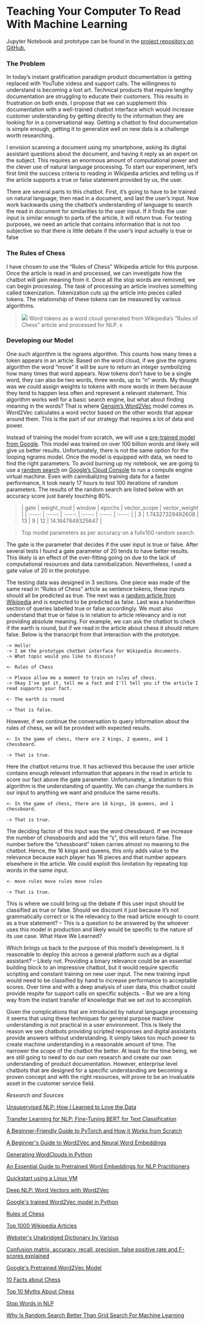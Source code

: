 

# Teaching Your Computer To Read With Machine Learning

Jupyter Notebook and prototype can be found in the [project repository on GitHub.](https://github.com/KalenWillits/CapstoneThree)

### The Problem

In today’s instant gratification paradigm product documentation is getting replaced with YouTube videos and support calls. The willingness to understand is becoming a lost art. Technical products that require lengthy documentation are struggling to educate their customers. This results in frustration on both ends. I propose that we can supplement this documentation with a well-trained chatbot interface which would increase customer understanding by getting directly to the information they are looking for in a conversational way. Getting a chatbot to find documentation is simple enough, getting it to generalize well on new data is a challenge worth researching.

I envision scanning a document using my smartphone, asking its digital assistant questions about the document, and having it reply as an expert on the subject. This requires an enormous amount of computational power and the clever use of natural language processing. To start our experiment, let’s first limit the success criteria to reading in Wikipedia articles and telling us if the article supports a true or false statement provided by us, the user.

There are several parts to this chatbot. First, it’s going to have to be trained on natural language, then read in a document, and last the user’s input. Now work backwards using the chatbot’s understanding of language to search the read in document for similarities to the user input. If it finds the user input is similar enough to parts of the article, it will return true. For testing purposes, we need an article that contains information that is not too subjective so that there is little debate if the user’s input actually is true or false

### The Rules of Chess

I have chosen to use the “Rules of Chess” Wikipedia article for this purpose. Once the article is read in and processed, we can investigate how the chatbot will gain meaning from it. Once all the stop words are removed, we can begin processing. The task of processing an article involves something called tokenization. Tokenization cuts up the article into pieces called tokens. The relationship of these tokens can be measured by various algorithms.

>![](/figures/chatbot/wordcloud.png)
Word tokens as a word cloud generated from Wikipedia’s “Rules of Chess” article and processed for NLP.
s
### Developing our Model

One such algorithm is the ngrams algorithm. This counts how many times a token appears in an article. Based on the word cloud, if we give the ngrams algorithm the word “move” it will be sure to return an integer symbolizing how many times that word appears. Now tokens don’t have to be a single word, they can also be two words, three words, up to “n” words. My thought was we could assign weights to tokens with more words in them because they tend to happen less often and represent a relevant statement. This algorithm works well for a basic search engine, but what about finding meaning in the words? That is where [Gensim’s Word2Vec](https://radimrehurek.com/gensim/models/word2vec.html) model comes in. Word2Vec calculates a word vector based on the other words that appear around them. This is the part of our strategy that requires a lot of data and power.

Instead of training the model from scratch, we will use a [pre-trained model from Google](https://mccormickml.com/2016/04/12/googles-pretrained-word2vec-model-in-python/). This model was trained on over 100 billion words and likely will give us better results. Unfortunately, there is not the same option for the looping ngrams model. Once the model is equipped with data, we need to find the right parameters. To avoid burning up my notebook, we are going to use a [random search](https://analyticsindiamag.com/why-is-random-search-better-than-grid-search-for-machine-learning/) on [Google’s Cloud Console](https://console.cloud.google.com/) to run a compute engine virtual machine. Even with cannibalizing training data for a faster performance, it took nearly 17 hours to test 100 iterations of random parameters. The results of the random search are listed below with an accuracy score just barely touching 80%.


>| gate	| weight_mod |	window |	epochs	| vector_scope	| vector_weight |
| :----: | :----: | :----: | :----: | :----: | :----: |
| 3 |	1.74327329492608	| 13 | 9 | 12 |	14.1647849325647 |

> Top model parameters as per accuracy on a fullx100 random search.

The gate is the parameter that decides if the user input is true or false. After several tests I found a gate parameter of 20 tends to have better results. This likely is an effect of the over-fitting going on due to the lack of computational resources and data cannibalization. Nevertheless, I used a gate value of 20 in the prototype.

The testing data was designed in 3 sections. One piece was made of the same read in “Rules of Chess” article as sentence tokens, these inputs should all be predicted as true. The next was a [random article from Wikipedia](https://en.wikipedia.org/wiki/Special:Random) and is expected to be predicted as false. Last was a handwritten section of queries labelled true or false accordingly. We must also understand that true or false is in relation to article relevancy and is not providing absolute meaning. For example, we can ask the chatbot to check if the earth is round, but if we read in the article about chess it should return false. Below is the transcript from that interaction with the prototype.

```
-> Hello!
-> I am the prototype chatbot interface for Wikipedia documents.
-> What topic would you like to discuss?

<- Rules of Chess

-> Please allow me a moment to train on rules of chess.
-> Okay I've got it, tell me a fact and I'll tell you if the article I read supports your fact.

<- The earth is round

-> That is false.
```

However, if we continue the conversation to query information about the rules of chess, we will be provided with expected results.

```
<- In the game of chess, there are 2 kings, 2 queens, and 1 chessboard.

-> That is true.
```

Here the chatbot returns true. It has achieved this because the user article contains enough relevant information that appears in the read in article to score our fact above the gate parameter. Unfortunately, a limitation to this algorithm is the understanding of quantity. We can change the numbers in our input to anything we want and produce the same results.

```
<- In the game of chess, there are 16 kings, 16 queens, and 1 chessboard.

-> That is true.
```

The deciding factor of this input was the word chessboard. If we increase the number of chessboards and add the “s”, this will return false. The number before the “chessboard” token carries almost no meaning to the chatbot. Hence, the 16 kings and queens, this only adds value to the relevance because each player has 16 pieces and that number appears elsewhere in the article. We could exploit this limitation by repeating top words in the same input.

```
<- move rules move rules move rules

-> That is true.
```

This is where we could bring up the debate if this user input should be classified as true or false. Should we discount it just because it’s not grammatically correct or is the relevancy to the read article enough to count as a true statement? – This is a question to be answered by the whoever uses this model in production and likely would be specific to the nature of its use case.
What Have We Learned?

Which brings us back to the purpose of this model’s development. Is it reasonable to deploy this across a general platform such as a digital assistant? – Likely not. Providing a binary relevance could be an essential building block to an impressive chatbot, but it would require specific scripting and constant training on new user input. The new training input would need to be classified by hand to increase performance to acceptable scores. Over time and with a deep analysis of user data, this chatbot could provide respite for support calls on specific subjects. – But we are a long way from the instant transfer of knowledge that we set out to accomplish.

Given the complications that are introduced by natural language processing it seems that using these techniques for general purpose machine understanding is not practical in a user environment. This is likely the reason we see chatbots providing scripted responses and digital assistants provide answers without understanding. It simply takes too much power to create machine understanding in a reasonable amount of time. The narrower the scope of the chatbot the better. At least for the time being, we are still going to need to do our own research and create our own understanding of product documentation. However, enterprise level chatbots that are designed for a specific understanding are becoming a proven concept and with the right resources, will prove to be an invaluable asset in the customer service field.

*Research and Sources*

[Unsupervised NLP: How I Learned to Love the Data](https://opendatascience.com/unsupervised-nlp-how-i-learned-to-love-the-data/)

[Transfer Learning for NLP: Fine-Tuning BERT for Text Classification](https://www.analyticsvidhya.com/blog/2020/07/transfer-learning-for-nlp-fine-tuning-bert-for-text-classification/)

[A Beginner-Friendly Guide to PyTorch and How it Works from Scratch](https://www.analyticsvidhya.com/blog/2019/09/introduction-to-pytorch-from-scratch/?utm_source=blog&utm_medium=fine_tune_BERT)

[A Beginner's Guide to Word2Vec and Neural Word Embeddings](https://wiki.pathmind.com/word2vec)

[Generating WordClouds in Python](https://www.datacamp.com/community/tutorials/wordcloud-python)

[An Essential Guide to Pretrained Word Embeddings for NLP Practitioners](https://www.analyticsvidhya.com/blog/2020/03/pretrained-word-embeddings-nlp/)

[Quickstart using a Linux VM](https://cloud.google.com/compute/docs/quickstart-linux)

[Deep NLP: Word Vectors with Word2Vec](https://medium.com/deep-learning-demystified/deep-nlp-word-vectors-with-word2vec-d62cb29b40b3)

[Google's trained Word2Vec model in Python](http://mccormickml.com/2016/04/12/googles-pretrained-word2vec-model-in-python/)

[Rules of Chess](https://en.wikipedia.org/wiki/Rules_of_chess)

[Top 1000 Wikipedia Articles](https://en.wikipedia.org/wiki/User:HostBot/Top_1000_report)

[Webster's Unabridged Dictionary by Various](http://www.gutenberg.org/ebooks/29765)

[Confusion matrix, accuracy, recall, precision, false positive rate and F-scores explained](https://nillsf.com/index.php/2020/05/23/confusion-matrix-accuracy-recall-precision-false-positive-rate-and-f-scores-explained/)

[Google's Pretrained Word2Vec Model](https://drive.google.com/uc?id=0B7XkCwpI5KDYNlNUTTlSS21pQmM&export=download)

[10 Facts about Chess](https://factfile.org/10-facts-about-chess)

[Top 10 Myths About Chess ](https://www.mark-weeks.com/aboutcom/aa06f17.htm)

[Stop Words in NLP](https://medium.com/@saitejaponugoti/stop-words-in-nlp-5b248dadad47)

[Why Is Random Search Better Than Grid Search For Machine Learning](https://analyticsindiamag.com/why-is-random-search-better-than-grid-search-for-machine-learning/)
